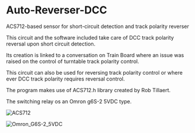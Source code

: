 # Auto-Reverser-DCC
ACS712-based sensor for short-circuit detection and track polarity reverser

This circuit and the software included take care of DCC track polarity reversal upon short circuit detection.

Its creation is linked to a conversation on Train Board where an issue was raised on the control of turntable track polarity control.

This circuit can also be used for reversing track polarity control or where ever DCC track polarity requires reversal control.

The program makes use of ACS712.h library created by Rob Tillaert.

The switching relay os an Omron g6S-2 5VDC type.

![ACS712](https://github.com/Erik84750/Auto-Reverser-DCC/assets/20128852/e95ff3a0-db89-4341-a467-8d4ad5d98f4b)


![Omron_G6S-2_5VDC](https://github.com/Erik84750/Auto-Reverser-DCC/assets/20128852/4e6ae6d1-0a37-4376-94b5-8236774471b1)
